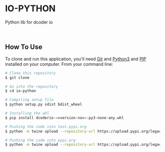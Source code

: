 # IO-PYTHON
<p>Python lib for dcoder io</p>

<br />

## How To Use

To clone and run this application, you'll need [Git](https://git-scm.com) and [Python3](https://www.python.org/downloads/) and [PIP](https://pypi.org/project/pip/) installed on your computer. From your command line:

```bash
# Clone this repository
$ git clone 

# Go into the repository
$ cd io-python

# Compiling setup file
$ python setup.py sdist bdist_wheel

# Installing the whl
$ pip install dcoderio-<=version-no=>-py3-none-any.whl

# Pushing the code into test.pypi.org
$ python -m twine upload --repository-url https://upload.pypi.org/legacy/ dist/*

# Pushing the code into pypi.org
$ python -m twine upload --repository-url https://upload.pypi.org/legacy/ dist/*
```
